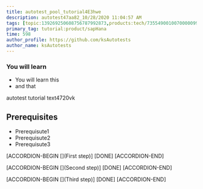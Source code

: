 ```yaml
---
title: autotest_pool_tutorial4E3hwe
description: autotest47aa82_10/28/2020 11:04:57 AM
tags: [topic:139269250608756787992873,products:tech/73554900100700000996,tutorial:experience/advanced]
primary_tag: tutorial:product/sapHana
time: 598
author_profile: https://github.com/ksAutotests
author_name: ksAutotests
---
```

### You will learn
- You will learn this
- and that

autotest tutorial text4720vk

## Prerequisites
- Prerequisute1
- Prerequisute2
- Prerequisute3

[ACCORDION-BEGIN [](First step)]
[DONE]
[ACCORDION-END]

[ACCORDION-BEGIN [](Second step)]
[DONE]
[ACCORDION-END]

[ACCORDION-BEGIN [](Third step)]
[DONE]
[ACCORDION-END]

